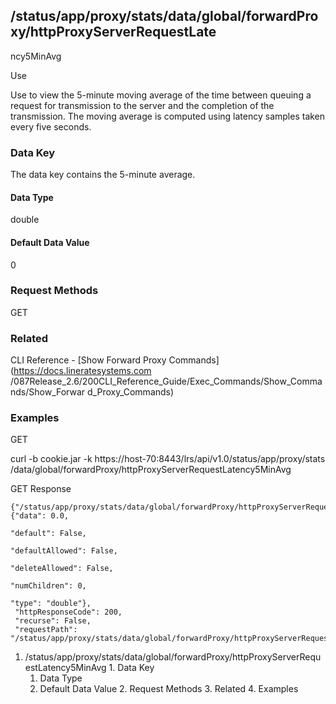 ## /status/app/proxy/stats/data/global/forwardProxy/httpProxyServerRequestLate
ncy5MinAvg

Use

Use to view the 5-minute moving average of the time between queuing a request
for transmission to the server and the completion of the transmission. The
moving average is computed using latency samples taken every five seconds.

### Data Key

The data key contains the 5-minute average.

#### Data Type

double

#### Default Data Value

0

### Request Methods

GET

### Related

CLI Reference - [Show Forward Proxy Commands](https://docs.lineratesystems.com
/087Release_2.6/200CLI_Reference_Guide/Exec_Commands/Show_Commands/Show_Forwar
d_Proxy_Commands)

### Examples

GET

curl -b cookie.jar -k https://host-70:8443/lrs/api/v1.0/status/app/proxy/stats
/data/global/forwardProxy/httpProxyServerRequestLatency5MinAvg

GET Response

    
    
    {"/status/app/proxy/stats/data/global/forwardProxy/httpProxyServerRequestLatency5MinAvg": {"data": 0.0,
                                                                                                "default": False,
                                                                                                "defaultAllowed": False,
                                                                                                "deleteAllowed": False,
                                                                                                "numChildren": 0,
                                                                                                "type": "double"},
     "httpResponseCode": 200,
     "recurse": False,
     "requestPath": "/status/app/proxy/stats/data/global/forwardProxy/httpProxyServerRequestLatency5MinAvg"}
    

  1. /status/app/proxy/stats/data/global/forwardProxy/httpProxyServerRequestLatency5MinAvg
    1. Data Key
      1. Data Type
      2. Default Data Value
    2. Request Methods
    3. Related
    4. Examples

